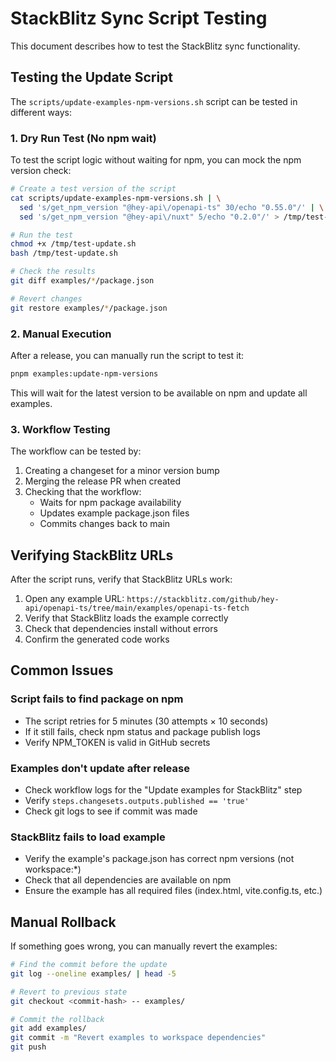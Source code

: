 # StackBlitz Sync Script Testing

This document describes how to test the StackBlitz sync functionality.

## Testing the Update Script

The `scripts/update-examples-npm-versions.sh` script can be tested in different ways:

### 1. Dry Run Test (No npm wait)

To test the script logic without waiting for npm, you can mock the npm version check:

```bash
# Create a test version of the script
cat scripts/update-examples-npm-versions.sh | \
  sed 's/get_npm_version "@hey-api\/openapi-ts" 30/echo "0.55.0"/' | \
  sed 's/get_npm_version "@hey-api\/nuxt" 5/echo "0.2.0"/' > /tmp/test-update.sh

# Run the test
chmod +x /tmp/test-update.sh
bash /tmp/test-update.sh

# Check the results
git diff examples/*/package.json

# Revert changes
git restore examples/*/package.json
```

### 2. Manual Execution

After a release, you can manually run the script to test it:

```bash
pnpm examples:update-npm-versions
```

This will wait for the latest version to be available on npm and update all examples.

### 3. Workflow Testing

The workflow can be tested by:

1. Creating a changeset for a minor version bump
2. Merging the release PR when created
3. Checking that the workflow:
   - Waits for npm package availability
   - Updates example package.json files
   - Commits changes back to main

## Verifying StackBlitz URLs

After the script runs, verify that StackBlitz URLs work:

1. Open any example URL: `https://stackblitz.com/github/hey-api/openapi-ts/tree/main/examples/openapi-ts-fetch`
2. Verify that StackBlitz loads the example correctly
3. Check that dependencies install without errors
4. Confirm the generated code works

## Common Issues

### Script fails to find package on npm

- The script retries for 5 minutes (30 attempts × 10 seconds)
- If it still fails, check npm status and package publish logs
- Verify NPM_TOKEN is valid in GitHub secrets

### Examples don't update after release

- Check workflow logs for the "Update examples for StackBlitz" step
- Verify `steps.changesets.outputs.published == 'true'`
- Check git logs to see if commit was made

### StackBlitz fails to load example

- Verify the example's package.json has correct npm versions (not workspace:\*)
- Check that all dependencies are available on npm
- Ensure the example has all required files (index.html, vite.config.ts, etc.)

## Manual Rollback

If something goes wrong, you can manually revert the examples:

```bash
# Find the commit before the update
git log --oneline examples/ | head -5

# Revert to previous state
git checkout <commit-hash> -- examples/

# Commit the rollback
git add examples/
git commit -m "Revert examples to workspace dependencies"
git push
```

